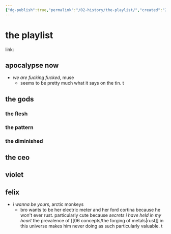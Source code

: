 ```yaml
---
{"dg-publish":true,"permalink":"/02-history/the-playlist/","created":"2024-12-20T15:31:49.449-06:00","updated":"2024-12-20T16:01:25.640-06:00"}
---
```


# the playlist
link: 

## apocalypse now
- *we are fucking fucked*, muse
	- seems to be pretty much what it says on the tin. t
## the gods 
### the flesh
### the pattern
### the diminished

## the ceo
## violet

## felix
- *i wanna be yours*, arctic monkeys
	- bro wants to be her electric meter and her ford cortina because he won't ever rust. particularly cute because *secrets i have held in my heart* the prevalence of [[06 concepts/the forging of metals\|rust]] in this universe makes him never doing as such particularly valuable. t